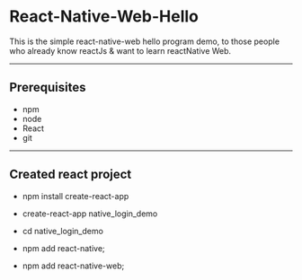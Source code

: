 # React-Native-Web-Hello
  This is the simple react-native-web hello program demo, to those people who already know reactJs & want to learn reactNative Web.


<hr/>

## Prerequisites
 - npm
 - node
 - React
 - git

<hr/>

## Created react project

- npm install create-react-app
- create-react-app native_login_demo
- cd native_login_demo

- npm add react-native;
- npm add react-native-web;
